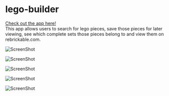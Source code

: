 # lego-builder
<a href="https://mysterious-depths-42062.herokuapp.com/">Check out the app here!</a><br>
This app allows users to search for lego pieces, save those pieces for later viewing, see which complete sets those pieces belong to and view them on rebrickable.com. 


![ScreenShot](https://cloud.githubusercontent.com/assets/5247442/21281936/7994a7ee-c3a5-11e6-94f5-4232d50545f7.png)


![ScreenShot](https://cloud.githubusercontent.com/assets/5247442/21281941/7b7d124e-c3a5-11e6-99f3-8e51a66033ca.png)


![ScreenShot](https://cloud.githubusercontent.com/assets/5247442/21281977/a7051178-c3a5-11e6-8374-916777d168a1.png)


![ScreenShot](https://cloud.githubusercontent.com/assets/5247442/21281978/a8934c80-c3a5-11e6-9469-6c9e4ac0829f.png)


![ScreenShot](https://cloud.githubusercontent.com/assets/5247442/21281979/aa09d4da-c3a5-11e6-986e-d00f45e3c4a5.png)
